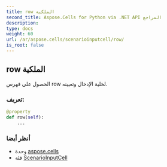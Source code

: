 ```yaml
---
title: row الملكية
second_title: Aspose.Cells for Python via .NET API المراجع
description:
type: docs
weight: 60
url: /ar/aspose.cells/scenarioinputcell/row/
is_root: false
---
```

##  row الملكية

الحصول على فهرس row لخلية الإدخال وتعيينه.
###  تعريف:
```python
@property
def row(self):
    ...
```

###  أنظر أيضا
* وحدة [aspose.cells](../../)
* فئة [ScenarioInputCell](/cells/python-net/ar/aspose.cells/scenarioinputcell)
